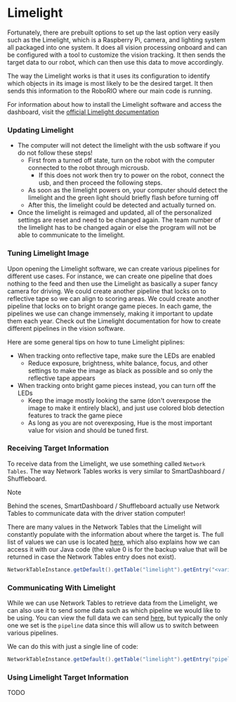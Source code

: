 # Limelight

Fortunately, there are prebuilt options to set up the last option very easily such as the Limelight, which is a Raspberry Pi, camera, and lighting system all packaged into one system. It does all vision processing onboard and can be configured with a tool to customize the vision tracking. It then sends the target data to our robot, which can then use this data to move accordingly.

The way the Limelight works is that it uses its configuration to identify which objects in its image is most likely to be the desired target. It then sends this information to the RoboRIO where our main code is running.

For information about how to install the Limelight software and access the dashboard, visit the [official Limelight documentation](https://docs.limelightvision.io/en/latest/) 

### Updating Limelight

* The computer will not detect the limelight with the usb software if you do not follow these steps!
  * First from a turned off state, turn on the robot with the computer connected to the robot through microusb.
    * If this does not work then try to power on the robot, connect the usb, and then proceed the following steps.
  * As soon as the limelight powers on, your computer should detect the limelight and the green light should briefly flash before turning off
  * After this, the limelight could be detected and actually turned on.
* Once the limelight is reimaged and updated, all of the personalized settings are reset and need to be changed again. The team number of the limelight has to be changed again or else the program will not be able to communicate to the limelight.

### Tuning Limelight Image

Upon opening the Limelight software, we can create various pipelines for different use cases. For instance, we can create one pipeline that does nothing to the feed and then use the Limelight as basically a super fancy camera for driving. We could create another pipeline that locks on to reflective tape so we can align to scoring areas. We could create another pipeline that locks on to bright orange game pieces. In each game, the pipelines we use can change immensely, making it important to update them each year. Check out the Limelight documentation for how to create different pipelines in the vision software.

Here are some general tips on how to tune Limelight piplines:
* When tracking onto reflective tape, make sure the LEDs are enabled
  * Reduce exposure, brightness, white balance, focus, and other settings to make the image as black as possible and so only the reflective tape appears
* When tracking onto bright game pieces instead, you can turn off the LEDs
  * Keep the image mostly looking the same (don't overexpose the image to make it entirely black), and just use colored blob detection features to track the game piece
  * As long as you are not overexposing, Hue is the most important value for vision and should be tuned first.

### Receiving Target Information

To receive data from the Limelight, we use something called `Network Tables`. The way Network Tables works is very similar to SmartDashboard / Shuffleboard.

> [!NOTE]
> Behind the scenes, SmartDashboard / Shuffleboard actually use Network Tables to communicate data with the driver station computer!

There are many values in the Network Tables that the Limelight will constantly populate with the information about where the target is. The full list of values we can use is located [here](https://docs.limelightvision.io/en/latest/networktables_api.html), which also explains how we can access it with our Java code (the value 0 is for the backup value that will be returned in case the Network Tables entry does not exist).

```java
NetworkTableInstance.getDefault().getTable("limelight").getEntry("<variable_name>").getDouble(0);
```

### Communicating With Limelight

While we can use Network Tables to retrieve data from the Limelight, we can also use it to send some data such as which pipeline we would like to be using. You can view the full data we can send [here](https://docs.limelightvision.io/en/latest/networktables_api.html), but typically the only one we set is the `pipeline` data since this will allow us to switch between various pipelines.

We can do this with just a single line of code:
```java
NetworkTableInstance.getDefault().getTable("limelight").getEntry("pipeline").setNumber(<pipeline value>);
```

### Using Limelight Target Information

TODO

